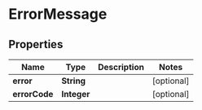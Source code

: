 
# ErrorMessage

## Properties
Name | Type | Description | Notes
------------ | ------------- | ------------- | -------------
**error** | **String** |  |  [optional]
**errorCode** | **Integer** |  |  [optional]



